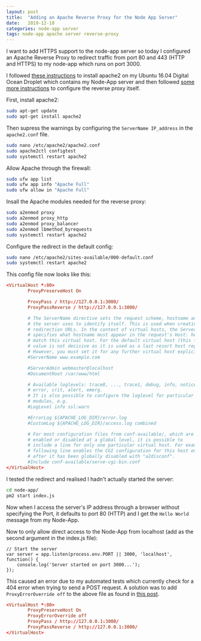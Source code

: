 ```yaml
---
layout: post
title:  "Adding an Apache Reverse Proxy for the Node App Server"
date:   2019-12-10
categories: node-app server
tags: node-app apache server reverse-proxy
---
```


I want to add HTTPS support to the node-app server so today I configured an Apache Reverse Proxy to redirect traffic from port 80 and 443 (HTTP and HTTPS) to my node-app which runs on port 3000.

<!--more-->

I followed [these instructions][DO-LAMP] to install apache2 on my Ubuntu 16.04 Digital Ocean Droplet which contains my Node-App server and then followed [some more instructions][DO-instructions] to configure the reverse proxy itself.

First, install apache2:

```sh
sudo apt-get update
sudo apt-get install apache2
```

Then supress the warnings by configuring the `ServerName IP_address` in the `apache2.conf` file.

```sh
sudo nano /etc/apache2/apache2.conf
sudo apache2ctl configtest
sudo systemctl restart apache2
```

Allow Apache through the firewall:

```sh
sudo ufw app list
sudo ufw app info "Apache Full"
sudo ufw allow in "Apache Full"
```

Insall the Apache modules needed for the reverse proxy:

```sh
sudo a2enmod proxy
sudo a2enmod proxy_http
sudo a2enmod proxy_balancer
sudo a2enmod lbmethod_byrequests
sudo systemctl restart apache2
```

Configure the redirect in the default config:

```sh
sudo nano /etc/apache2/sites-available/000-default.conf
sudo systemctl restart apache2
```

This config file now looks like this:
```conf
<VirtualHost *:80>
        ProxyPreserveHost On

        ProxyPass / http://127.0.0.1:3000/
        ProxyPassReverse / http://127.0.0.1:3000/

        # The ServerName directive sets the request scheme, hostname and port that
        # the server uses to identify itself. This is used when creating
        # redirection URLs. In the context of virtual hosts, the ServerName
        # specifies what hostname must appear in the request's Host: header to
        # match this virtual host. For the default virtual host (this file) this
        # value is not decisive as it is used as a last resort host regardless.
        # However, you must set it for any further virtual host explicitly.
        #ServerName www.example.com

        #ServerAdmin webmaster@localhost
        #DocumentRoot /var/www/html

        # Available loglevels: trace8, ..., trace1, debug, info, notice, warn,
        # error, crit, alert, emerg.
        # It is also possible to configure the loglevel for particular
        # modules, e.g.
        #LogLevel info ssl:warn

        #ErrorLog ${APACHE_LOG_DIR}/error.log
        #CustomLog ${APACHE_LOG_DIR}/access.log combined

        # For most configuration files from conf-available/, which are
        # enabled or disabled at a global level, it is possible to
        # include a line for only one particular virtual host. For example the
        # following line enables the CGI configuration for this host only
        # after it has been globally disabled with "a2disconf".
        #Include conf-available/serve-cgi-bin.conf
</VirtualHost>
```

I tested the redirect and realised I hadn't actually started the server:

```sh
cd node-app/
pm2 start index.js
```

Now when I access the server's IP address through a browser without specifying the Port, it defaults to port 80 (HTTP) and I get the `Hello World` message from my Node-App.

Now to only allow direct access to the Node-App from localhost (add as the second argument in the index.js file):

```
// Start the server
var server = app.listen(process.env.PORT || 3000, 'localhost', function() {
    console.log('Server started on port 3000...');
});
```

This caused an error due to my automated tests which currently check for a 404 error when trying to send a POST request. A solution was to add `ProxyErrorOverride off` to the above file as found in [this post](https://stackoverflow.com/questions/55313408/apache-not-passing-through-404-error-from-api-behind-reverse-proxy).

```conf
<VirtualHost *:80>
        ProxyPreserveHost On
        ProxyErrorOverride off
        ProxyPass / http://127.0.0.1:3000/
        ProxyPassReverse / http://127.0.0.1:3000/
</VirtualHost>
```

[DO-instructions]: https://www.digitalocean.com/community/tutorials/how-to-use-apache-as-a-reverse-proxy-with-mod_proxy-on-ubuntu-16-04
[DO-LAMP]: https://www.digitalocean.com/community/tutorials/how-to-install-linux-apache-mysql-php-lamp-stack-on-ubuntu-16-04